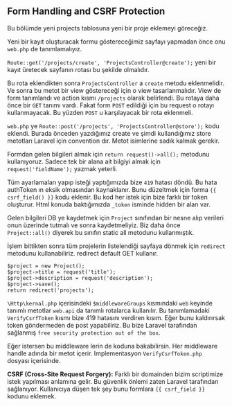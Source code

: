 ## Form Handling and CSRF Protection ##

Bu bölümde yeni projects tablosuna yeni bir proje eklemeyi göreceğiz.

Yeni bir kayıt oluşturacak formu göstereceğimiz sayfayı yapmadan önce onu `web.php` de tanımlamalıyız.

`Route::get('/projects/create', 'ProjectsController@create');` yeni bir kayıt üretecek sayfanın rotası bu şekilde olmalıdır.

Bu rota eklendikten sonra `ProjectsController` a `create` metodu eklenmelidir. Ve sonra bu metot bir view göstereceği için o view tasarlanmalıdır. View de form tanımlandı ve action kısmı `/projects` olarak belirlendi. Bu rotaya daha önce bir `GET` tanımı vardı. Fakat form `POST` edildiği için bu request o rotayı kullanmayacak. Bu yüzden `POST` u karşılayacak bir rota eklenmeli.

`web.php` ye `Route::post('/projects', 'ProjectsController@store');` kodu eklendi. Burada önceden yazdığımız create ve şimdi kullandığımız store metotları Laravel için convention dır. Metot isimlerine sadık kalmak gerekir.

Formdan gelen bilgileri almak için `return request()->all();` metodunu kullanıyoruz. Sadece tek bir alana ait bilgiyi almak için  `request('fieldName');` yazmak yeterli.

Tüm ayarlamaları yapıp isteği yaptığımızda bize `419` hatası döndü. Bu hata authToken ın eksik olmasından kaynaklanır. Bunu düzeltmek için forma `{{ csrf_field() }}` kodu eklenir. Bu kod her istek için bize farklı bir token oluşturur. Html konuda baktığımızda `_token` isminde hidden bir alan var.

Gelen bilgileri DB ye kaydetmek için `Project` sınıfından bir nesne alıp verileri onun üzerinde tutmalı ve sonra kaydetmeliyiz.
Biz daha önce `Project::all()` diyerek bu sınıfın static all metodunu kullanmıştık.

İşlem bittikten sonra tüm projelerin listelendiği sayfaya dönmek için `redirect` metodunu kullanabiliriz. redirect default GET kullanır.

```
$project = new Project();
$project->title = request('title');
$project->description = request('description');
$project->save();
return redirect('projects');
```

`\Http\kernal.php` içerisindeki `$middlewareGroups` kısmındaki `web` keyinde tanımlı metotlar `web.api` da tanımlı rotalarca kullanılır. Bu tanımlamadaki `VerifyCsrfToken` kısmı bize 419 hatasını verdiren kısım. Eğer bunu kaldırırsak token göndermeden de post yapabiliriz. Bu bize Laravel tarafından sağlanmış `free security protection out of the box`.

Eğer istersen bu middleware lerin de koduna bakabilirsin. Her middleware handle adında bir metot içerir. Implementasyon `VerifyCsrfToken.php` dosyası içerisinde.

__CSRF (Cross-Site Request Forgery):__ Farklı bir domainden bizim scriptimize istek yapılması anlamına gelir. Bu güvenlik önlemi zaten Laravel tarafından sağlanıyor. Kullanıcıya düşen tek şey bunu formlara `{{ csrf_field }}` kodunu eklemek.
